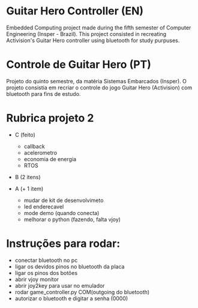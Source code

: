 ﻿# Guitar Hero Controller (EN)
   Embedded Computing project made during the fifth semester of Computer Engineering (Insper - Brazil).
   This project consisted in recreating Activision's Guitar Hero controller using bluetooth for study purpuses.

# Controle de Guitar Hero (PT)
   Projeto do quinto semestre, da matéria Sistemas Embarcados (Insper).
   O projeto consistia em recriar o controle do jogo Guitar Hero (Activision) com bluetooth para fins de estudo.
 
# Rubrica projeto 2

- C (feito)
    - callback
    - acelerometro
    - economia de energia
    - RTOS
 
- B (2 itens)
- A (+ 1 item)
    - mudar de kit de desenvolvimeto
    - led enderecavel
    - mode demo (quando conecta)
    - melhorar o python (fazendo, falta vjoy)


# Instruções para rodar:
 - conectar bluetooth no pc
 - ligar os devidos pinos no bluetooth da placa
 - ligar os pinos dos botões
 - abrir vjoy monitor
 - abrir joy2key para usar no emulador
 - rodar game_controller.py COM(outgoing do bluetooth)
 - autorizar o bluetooth e digitar a senha (0000)

